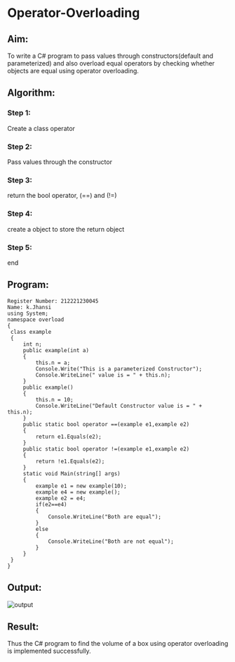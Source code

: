 # Operator-Overloading

## Aim:
 To write a C# program to pass values through constructors(default and parameterized) and also overload equal operators by checking whether objects are equal using operator overloading. 
 
 ## Algorithm:
### Step 1:
Create a class operator

### Step 2:
Pass values through the constructor

### Step 3:
return the bool operator, (==) and (!=)

### Step 4:
create a object to store the return object

### Step 5:
end
 
 
 ## Program:
 ```
 Register Number: 212221230045
Name: k.Jhansi
using System;
namespace overload
{
  class example
  {
      int n;
      public example(int a)
      {
          this.n = a;
          Console.Write("This is a parameterized Constructor");
          Console.WriteLine(" value is = " + this.n);
      }
      public example()
      {
          this.n = 10;
          Console.WriteLine("Default Constructor value is = " + this.n);
      }
      public static bool operator ==(example e1,example e2)
      {
          return e1.Equals(e2);
      }
      public static bool operator !=(example e1,example e2)
      {
          return !e1.Equals(e2);
      }
      static void Main(string[] args)
      {
          example e1 = new example(10);
          example e4 = new example();
          example e2 = e4;
          if(e2==e4)
          {
              Console.WriteLine("Both are equal");
          }
          else
          {
              Console.WriteLine("Both are not equal");
          }
      }
  }
}
 ```
 ## Output:
 ![output]()
 
 ## Result:
Thus the C# program to find the volume of a box using operator overloading is implemented successfully.
